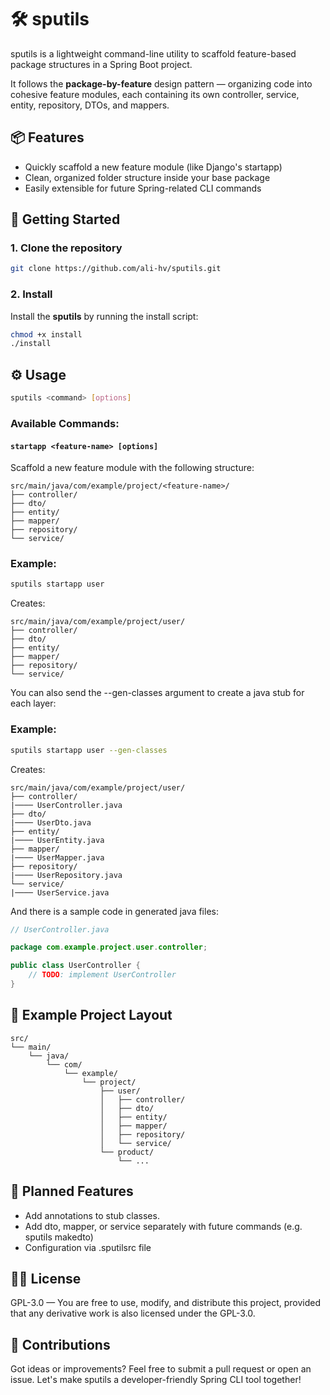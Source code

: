 # **🛠️ sputils**

sputils is a lightweight command-line utility to scaffold feature-based package structures in a Spring Boot project.

It follows the **package-by-feature** design pattern — organizing code into cohesive feature modules, each containing its own controller, service, entity, repository, DTOs, and mappers.

## **📦 Features**

* Quickly scaffold a new feature module (like Django's startapp)
* Clean, organized folder structure inside your base package
* Easily extensible for future Spring-related CLI commands

## **🚀 Getting Started**

### **1. Clone the repository**

```bash
git clone https://github.com/ali-hv/sputils.git
```

### **2. Install**

Install the **sputils** by running the install script:
```bash
chmod +x install
./install
```

## **⚙️ Usage**

```bash
sputils <command> [options]
```

### **Available Commands:**

#### `startapp <feature-name> [options]`

Scaffold a new feature module with the following structure:

```
src/main/java/com/example/project/<feature-name>/
├── controller/
├── dto/
├── entity/
├── mapper/
├── repository/
└── service/
```

### **Example:**

```bash
sputils startapp user
```

Creates:
```
src/main/java/com/example/project/user/
├── controller/
├── dto/
├── entity/
├── mapper/
├── repository/
└── service/
```

You can also send the --gen-classes argument to create a java stub for each layer:

### **Example:**

```bash
sputils startapp user --gen-classes
```

Creates:
```
src/main/java/com/example/project/user/
├── controller/
|──── UserController.java
├── dto/
|──── UserDto.java
├── entity/
|──── UserEntity.java
├── mapper/
|──── UserMapper.java
├── repository/
|──── UserRepository.java
└── service/
|──── UserService.java
```

And there is a sample code in generated java files:

```java
// UserController.java

package com.example.project.user.controller;

public class UserController {
    // TODO: implement UserController
}
```


## **📁 Example Project Layout**

```
src/
└── main/
    └── java/
        └── com/
            └── example/
                └── project/
                    ├── user/
                    │   ├── controller/
                    │   ├── dto/
                    │   ├── entity/
                    │   ├── mapper/
                    │   ├── repository/
                    │   └── service/
                    └── product/
                        └── ...
```

## **🧩 Planned Features**

* Add annotations to stub classes.
* Add dto, mapper, or service separately with future commands (e.g. sputils makedto)
* Configuration via .sputilsrc file

## **🧑‍💻 License**

GPL-3.0 — You are free to use, modify, and distribute this project, provided that any derivative work is also licensed under the GPL-3.0.

## **🤝 Contributions**

Got ideas or improvements? Feel free to submit a pull request or open an issue. Let's make sputils a developer-friendly Spring CLI tool together!
